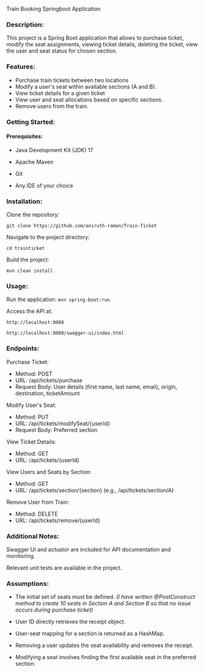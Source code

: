 Train Booking Springboot Application

### Description:

This project is a Spring Boot application that allows to purchase ticket, modify the seat assignments, viewing ticket details, deleting the ticket, view the user and seat status for chosen section.

### Features:

- Purchase train tickets between two locations
- Modify a user's seat within available sections (A and B).
- View ticket details for a given ticket
- View user and seat allocations based on specific sections.
- Remove users from the train.

### Getting Started:

#### Prerequisites:

- Java Development Kit (JDK) 17

- Apache Maven

- Git

- Any IDE of your choice

### Installation:

Clone the repository:

```git clone https://github.com/aniruth-raman/Train-Ticket```

Navigate to the project directory: 

```cd trainticket```

Build the project: 

```mvn clean install```

### Usage:

Run the application: 
```mvn spring-boot:run```

Access the API at: 

```http://localhost:8080```

```http://localhost:8080/swagger-ui/index.html```

### Endpoints:

Purchase Ticket:
- Method: POST
- URL: /api/tickets/purchase
- Request Body: User details (first name, last name, email), origin, destination, ticketAmount

Modify User's Seat:
- Method: PUT
- URL: /api/tickets/modifySeat/{userId}
- Request Body: Preferred section

View Ticket Details:
- Method: GET
- URL: /api/tickets/{userId}

View Users and Seats by Section:
- Method: GET
- URL: /api/tickets/section/{section} (e.g., /api/tickets/section/A)

Remove User from Train:
- Method: DELETE
- URL: /api/tickets/remove/{userId}

### Additional Notes:
Swagger UI and actuator are included for API documentation and monitoring.

Relevant unit tests are available in the project.

### Assumptions:
- The initial set of seats must be defined. 
_(I have written @PostConstruct method to create 10 seats in Section A and Section B so that no issue occurs during purchase ticket)_ 

- User ID directly retrieves the receipt object.

- User-seat mapping for a section is returned as a HashMap.

- Removing a user updates the seat availability and removes the receipt.

- Modifying a seat involves finding the first available seat in the preferred section.